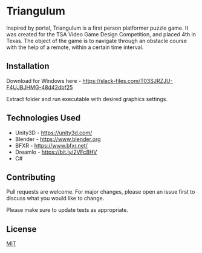 # Triangulum

Inspired by portal, Triangulum is a first person platformer puzzle game. 
It was created for the TSA Video Game Design Competition, and placed 4th in Texas. 
The object of the game is to navigate through an obstacle course with the help of a remote, within a certain time interval.

## Installation

Download for Windows here - https://slack-files.com/T03SJRZJU-F4UJBJHMG-48d42dbf25

Extract folder and run executable with desired graphics settings.

## Technologies Used

* Unity3D - https://unity3d.com/
* Blender - https://www.blender.org
* BFXR - https://www.bfxr.net/
* Dreamlo - https://bit.ly/2VFc8HV
* C#

## Contributing
Pull requests are welcome. For major changes, please open an issue first to discuss what you would like to change.

Please make sure to update tests as appropriate.

## License
[MIT](https://choosealicense.com/licenses/mit/)
